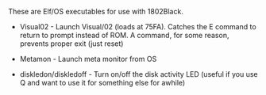 These are Elf/OS executables for use with 1802Black.

* Visual02 - Launch Visual/02 (loads at 75FA). Catches the E command to return to prompt instead of ROM. A command, for some reason, prevents proper exit (just reset)

* Metamon - Launch meta monitor from OS

* diskledon/diskledoff - Turn on/off the disk activity LED (useful if you use Q and want to use it for something else for awhile)

